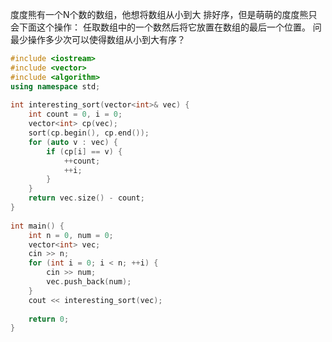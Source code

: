 度度熊有一个N个数的数组，他想将数组从小到大 排好序，但是萌萌的度度熊只会下面这个操作：
任取数组中的一个数然后将它放置在数组的最后一个位置。
问最少操作多少次可以使得数组从小到大有序？


```cpp
#include <iostream>
#include <vector>
#include <algorithm>
using namespace std;
 
int interesting_sort(vector<int>& vec) {
    int count = 0, i = 0;
    vector<int> cp(vec);
    sort(cp.begin(), cp.end());
    for (auto v : vec) {
        if (cp[i] == v) {
            ++count;
            ++i;
        }
    }
    return vec.size() - count;
}
 
int main() {
    int n = 0, num = 0;
    vector<int> vec;
    cin >> n;
    for (int i = 0; i < n; ++i) {
        cin >> num;
        vec.push_back(num);
    }
    cout << interesting_sort(vec);
     
    return 0;
}
```
